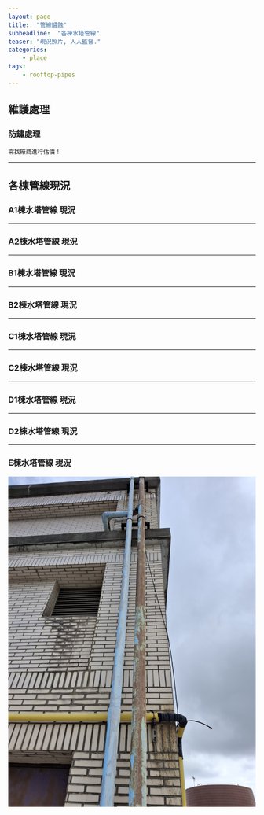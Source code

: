 ```yaml
---
layout: page
title:  "管線鏽蝕"
subheadline:  "各棟水塔管線"
teaser: "現況照片, 人人監督."
categories:
    - place
tags:
    - rooftop-pipes
---
```

## 維護處理

### 防鏽處理
`需找廠商進行估價！`<br>

---
## 各棟管線現況

### A1棟水塔管線 現況

---
### A2棟水塔管線 現況

---
### B1棟水塔管線 現況

---
### B2棟水塔管線 現況

---
### C1棟水塔管線 現況

---
### C2棟水塔管線 現況

---
### D1棟水塔管線 現況

---
### D2棟水塔管線 現況

---
### E棟水塔管線 現況
![](https://github.com/coconutcity30050/community27/blob/gh-pages/assets/place/E1%E9%A0%82%E6%A8%93_%E6%B0%B4%E5%A1%94%E7%AE%A1%E7%B7%9A.jpg?raw=true)

